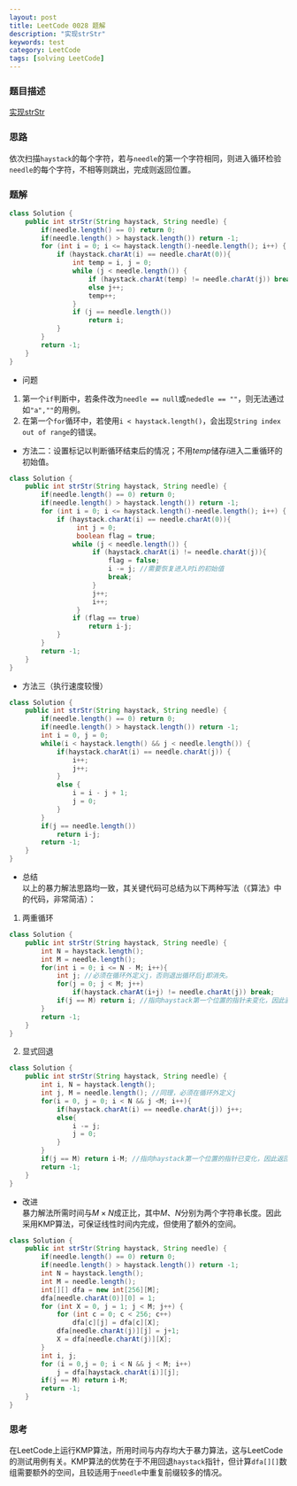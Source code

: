 ```yaml
---
layout: post
title: LeetCode 0028 题解
description: "实现strStr"
keywords: test
category: LeetCode
tags: [solving LeetCode]
---
```


### 题目描述
[实现strStr](https://leetcode-cn.com/problems/implement-strstr/)

### 思路
依次扫描`haystack`的每个字符，若与`needle`的第一个字符相同，则进入循环检验`needle`的每个字符，不相等则跳出，完成则返回位置。

### 题解

```java
class Solution {
    public int strStr(String haystack, String needle) {
        if(needle.length() == 0) return 0;
        if(needle.length() > haystack.length()) return -1;
        for (int i = 0; i <= haystack.length()-needle.length(); i++) {
            if (haystack.charAt(i) == needle.charAt(0)){
            	int temp = i, j = 0;
            	while (j < needle.length()) {
                    if (haystack.charAt(temp) != needle.charAt(j)) break;
                    else j++;
                    temp++;
                }
            	if (j == needle.length())
            		return i;
            }
        }
        return -1;
    }
}
```

* 问题  
1. 第一个`if`判断中，若条件改为`needle == null`或`nededle == ""`，则无法通过如`"a",""`的用例。
2. 在第一个`for`循环中，若使用`i < haystack.length()`，会出现`String index out of range`的错误。

* 方法二：设置标记以判断循环结束后的情况；不用$temp$储存$i$进入二重循环的初始值。
```java
class Solution {
    public int strStr(String haystack, String needle) {
        if(needle.length() == 0) return 0;
        if(needle.length() > haystack.length()) return -1;
        for (int i = 0; i <= haystack.length()-needle.length(); i++) {
            if (haystack.charAt(i) == needle.charAt(0)){
            	 int j = 0;
                 boolean flag = true;
             	while (j < needle.length()) {
                     if (haystack.charAt(i) != needle.charAt(j)){
                         flag = false;
                         i -= j; //需要恢复进入时i的初始值
                         break;
                     } 
                     j++;
                     i++;
                 }
             	if (flag == true)
             		return i-j;
            }
        }
        return -1;
    }
}
```

* 方法三（执行速度较慢）
```java
class Solution {
    public int strStr(String haystack, String needle) {
        if(needle.length() == 0) return 0;
        if(needle.length() > haystack.length()) return -1;
        int i = 0, j = 0;
        while(i < haystack.length() && j < needle.length()) {
        	if(haystack.charAt(i) == needle.charAt(j)) {
        		i++;
        		j++;
        	}
        	else {
        		i = i - j + 1;
        		j = 0;
        	}
        }
        if(j == needle.length())
        	return i-j;
        return -1;
    }
}
```
* 总结  
以上的暴力解法思路均一致，其关键代码可总结为以下两种写法（《算法》中的代码，非常简洁）：
1. 两重循环
```java
class Solution {
    public int strStr(String haystack, String needle) {
        int N = haystack.length();
        int M = needle.length();
        for(int i = 0; i <= N - M; i++){
            int j; //必须在循环外定义j，否则退出循环后j即消失。
            for(j = 0; j < M; j++)
                if(haystack.charAt(i+j) != needle.charAt(j)) break; 
            if(j == M) return i; //指向haystack第一个位置的指针未变化，因此直接返回i。
        }
        return -1;
    }
}
```
2. 显式回退
```java
class Solution {
    public int strStr(String haystack, String needle) {
        int i, N = haystack.length();
        int j, M = needle.length(); //同理，必须在循环外定义j
        for(i = 0, j = 0; i < N && j <M; i++){
            if(haystack.charAt(i) == needle.charAt(j)) j++; 
            else{
                i -= j;
                j = 0;
            }
        }
        if(j == M) return i-M; //指向haystack第一个位置的指针已变化，因此返回i-M。
        return -1;
    }
}
```

* 改进  
暴力解法所需时间与$M\times N$成正比，其中$M$、$N$分别为两个字符串长度。因此采用KMP算法，可保证线性时间内完成，但使用了额外的空间。

```java
class Solution {
    public int strStr(String haystack, String needle) {
        if(needle.length() == 0) return 0;
        if(needle.length() > haystack.length()) return -1;
        int N = haystack.length();
        int M = needle.length();
        int[][] dfa = new int[256][M];
    	dfa[needle.charAt(0)][0] = 1;
    	for (int X = 0, j = 1; j < M; j++) {
    		for (int c = 0; c < 256; c++)
    			dfa[c][j] = dfa[c][X];
    		dfa[needle.charAt(j)][j] = j+1;
    		X = dfa[needle.charAt(j)][X];
    	}
    	int i, j;
        for (i = 0,j = 0; i < N && j < M; i++) 
        	j = dfa[haystack.charAt(i)][j];
        if(j == M) return i-M;
        return -1;
    }
}
```

### 思考
在LeetCode上运行KMP算法，所用时间与内存均大于暴力算法，这与LeetCode的测试用例有关。KMP算法的优势在于不用回退`haystack`指针，但计算`dfa[][]`数组需要额外的空间，且较适用于`needle`中重复前缀较多的情况。
